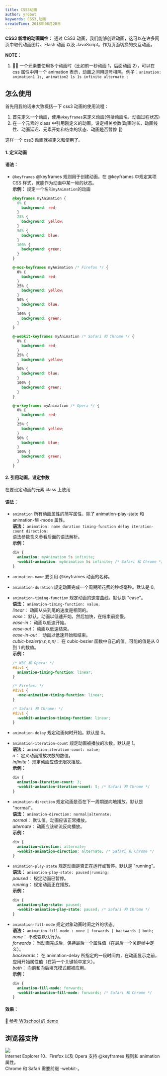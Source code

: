 ```yaml
---
title: CSS3动画
author: yrobot
keywords: CSS3,动画
createTime: 2018年08月28日
---
```


**CSS3 新增的动画属性：** 通过 CSS3 动画，我们能够创建动画，这可以在许多网页中取代动画图片、Flash 动画 以及 JavaScript。作为页面切换的交互动画。

**NOTE：**

1.  一个元素要使用多个动画时（比如前一秒动画 1，后面动画 2），可以在 css 属性中用一个 animation 表示，动画之间用逗号相隔。例子：`animation: animation1 1s, animation2 1s 1s infinite alternate ;`



## 怎么使用

首先用我的话来大致概括一下 css3 动画的使用流程：

1. 首先定义一个动画，使用`@keyframes`来定义动画(包括动画名、动画过程状态)
2. 在一个元素的 class 中引用刚定义的动画，设定相关参数(动画时长、动画线性、动画延迟、元素开始和结束的状态、动画是否暂停 )

这样一个 css3 动画就被定义和使用了。

<a href="" id="id11"></a>

#### 1. 定义动画

#### **语法：**

- `@keyframes` @keyframes 规则用于创建动画。在 @keyframes 中规定某项 CSS 样式，就能作为动画中某一帧的状态。  
   **示例：** 规定一个名叫`myAnimation`的动画

  ```css
  @keyframes myAnimation {
    0% {
      background: red;
    }
    25% {
      background: yellow;
    }
    50% {
      background: blue;
    }
    100% {
      background: green;
    }
  }

  @-moz-keyframes myAnimation /* Firefox */ {
    0% {
      background: red;
    }
    25% {
      background: yellow;
    }
    50% {
      background: blue;
    }
    100% {
      background: green;
    }
  }

  @-webkit-keyframes myAnimation /* Safari 和 Chrome */ {
    0% {
      background: red;
    }
    25% {
      background: yellow;
    }
    50% {
      background: blue;
    }
    100% {
      background: green;
    }
  }

  @-o-keyframes myAnimation /* Opera */ {
    0% {
      background: red;
    }
    25% {
      background: yellow;
    }
    50% {
      background: blue;
    }
    100% {
      background: green;
    }
  }
  ```

<a href="" id="id12"></a>

#### 2. 引用动画，设定参数

在要设定动画的元素 class 上使用

#### **语法：**

- `animation` 所有动画属性的简写属性，除了 animation-play-state 和 animation-fill-mode 属性。  
   **语法：** `animation: name duration timing-function delay iteration-count direction;`  
   语法参数含义参看后面的语法解析。  
   **示例：**
  ```css
  div {
    animation: myAnimation 5s infinite;
    -webkit-animation: myAnimation 5s infinite; /* Safari 和 Chrome */
  }
  ```
- `animation-name` 要引用 @keyframes 动画的名称。

- `animation-duration` 规定动画完成一个周期所花费的秒或毫秒。默认是 0。
- `animation-timing-function` 规定动画的速度曲线。默认是 "ease"。  
   **语法：** `animation-timing-function: value;`  
   _linear_： 动画从头到尾的速度是相同的。  
   _ease_： 默认。动画以低速开始，然后加快，在结束前变慢。  
   _ease-in_： 动画以低速开始。  
   _ease-out_： 动画以低速结束。  
   _ease-in-out_： 动画以低速开始和结束。  
   _cubic-bezier(n,n,n,n)_： 在 cubic-bezier 函数中自己的值。可能的值是从 0 到 1 的数值。  
   **示例：**

  ```css
  /* W3C 和 Opera: */
  #div1 {
    animation-timing-function: linear;
  }

  /* Firefox: */
  #div1 {
    -moz-animation-timing-function: linear;
  }

  /* Safari 和 Chrome: */
  #div1 {
    -webkit-animation-timing-function: linear;
  }
  ```

- `animation-delay` 规定动画何时开始。默认是 0。
- `animation-iteration-count` 规定动画被播放的次数。默认是 1。  
   **语法：** `animation-iteration-count: value;`  
   _n_： 定义动画播放次数的数值。  
   _infinite_： 规定动画应该无限次播放。  
   **示例：**
  ```css
  div {
    animation-iteration-count: 3;
    -webkit-animation-iteration-count: 3; /* Safari 和 Chrome */
  }
  ```
- `animation-direction` 规定动画是否在下一周期逆向地播放。默认是 "normal"。  
   **语法：** `animation-direction: normal|alternate;`  
   _normal_： 默认值。动画应该正常播放。  
   _alternate_： 动画应该轮流反向播放。  
   **示例：**
  ```css
  div {
    animation-direction: alternate;
    -webkit-animation-direction: alternate; /* Safari 和 Chrome */
  }
  ```
- `animation-play-state` 规定动画是否正在运行或暂停。默认是 "running"。  
   **语法：** `animation-play-state: paused|running;`  
   _paused_： 规定动画已暂停。  
   _running_： 规定动画正在播放。  
   **示例：**
  ```css
  div {
    animation-play-state: paused;
    -webkit-animation-play-state: paused; /* Safari 和 Chrome */
  }
  ```
- `animation-fill-mode` 规定对象动画时间之外的状态。  
   **语法：** `animation-fill-mode : none | forwards | backwards | both;`  
   _none_： 不改变默认行为。  
   _forwards_： 当动画完成后，保持最后一个属性值（在最后一个关键帧中定义）。  
   _backwards_： 在 animation-delay 所指定的一段时间内，在动画显示之前，应用开始属性值（在第一个关键帧中定义）。  
   _both_： 向前和向后填充模式都被应用。  
   **示例：**
  ```css
  div {
    animation-fill-mode: forwards;
    -webkit-animation-fill-mode: forwards; /* Safari 和 Chrome */
  }
  ```

#### **效果：**

[ 参考 W3school 的 demo](http://www.w3school.com.cn/tiy/t.asp?f=css3_animation4)

<a href="" id="id3"></a>

## 浏览器支持

![](https://ws2.sinaimg.cn/large/0069RVTdgy1fupd51aiv4j30u209k76w.jpg)  
Internet Explorer 10、Firefox 以及 Opera 支持 @keyframes 规则和 animation 属性。  
Chrome 和 Safari 需要前缀 -webkit-。
